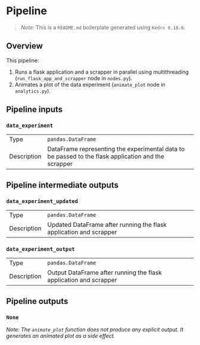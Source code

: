 # Pipeline

> *Note:* This is a `README.md` boilerplate generated using `Kedro 0.18.6`.

## Overview

This pipeline:

1. Runs a flask application and a scrapper in parallel using multithreading (`run_flask_app_and_scrapper` node in `nodes.py`).
2. Animates a plot of the data experiment (`animate_plot` node in `analytics.py`).

## Pipeline inputs

### `data_experiment`

|      |                    |
| ---- | ------------------ |
| Type | `pandas.DataFrame` |
| Description | DataFrame representing the experimental data to be passed to the flask application and the scrapper |

## Pipeline intermediate outputs

### `data_experiment_updated`

|      |                    |
| ---- | ------------------ |
| Type | `pandas.DataFrame` |
| Description | Updated DataFrame after running the flask application and scrapper |

### `data_experiment_output`

|      |                    |
| ---- | ------------------ |
| Type | `pandas.DataFrame` |
| Description | Output DataFrame after running the flask application and scrapper |

## Pipeline outputs

### `None`

*Note: The `animate_plot` function does not produce any explicit output. It generates an animated plot as a side effect.*
